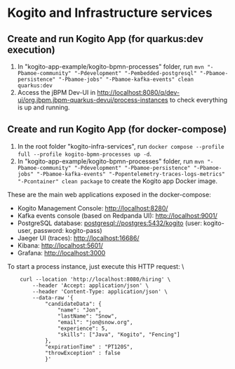# Kogito and Infrastructure services

## Create and run Kogito App (for quarkus:dev execution)
1. In "kogito-app-example/kogito-bpmn-processes" folder, run `mvn "-Pbamoe-community" "-Pdevelopment" "-Pembedded-postgresql" "-Pbamoe-persistence" "-Pbamoe-jobs" "-Pbamoe-kafka-events" clean quarkus:dev`
2. Access the jBPM Dev-UI in [http://localhost:8080/q/dev-ui/org.jbpm.jbpm-quarkus-devui/process-instances]() to check everything is up and running.

## Create and run Kogito App (for docker-compose)
1. In the root folder "kogito-infra-services", run `docker compose --profile full --profile kogito-bpmn-processes up -d`.
2. In "kogito-app-example/kogito-bpmn-processes" folder, run `mvn "-Pbamoe-community" "-Pdevelopment" "-Pbamoe-persistence" "-Pbamoe-jobs" "-Pbamoe-kafka-events" "-Popentelemetry-traces-logs-metrics" "-Pcontainer" clean package` to create the Kogito app Docker image.

These are the main web applications exposed in the docker-compose:
- Kogito Management Console: [http://localhost:8280/]()
- Kafka events console (based on Redpanda UI): [http://localhost:9001/]()
- PostgreSQL database: [postgresql://postgres:5432/kogito]() (user: kogito-user, password: kogito-pass)
- Jaeger UI (traces): [http://localhost:16686/]()
- Kibana: [http://localhost:5601/]()
- Grafana: [http://localhost:3000]()

To start a process instance, just execute this HTTP request: \
```
    curl --location 'http://localhost:8080/hiring' \
        --header 'Accept: application/json' \
        --header 'Content-Type: application/json' \
        --data-raw '{
            "candidateData": {
                "name": "Jon",
                "lastName": "Snow",
                "email": "jon@snow.org",
                "experience": 5,
                "skills": ["Java", "Kogito", "Fencing"]
            },
            "expirationTime" : "PT120S",
            "throwException" : false
            }'
```